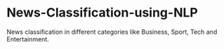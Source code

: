# News-Classification-using-NLP
News classification in different categories like Business, Sport, Tech and Entertainment.
